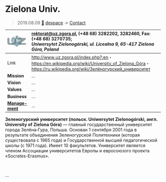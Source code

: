 # Zielona Univ.
> 2019.08.09 [🚀](../index/index.md) [despace](index.md) → [Contact](contact.md)

|[![](f/con/z/zielona_univ_logo1_thumb.jpg)](f/con/z/zielona_univ_logo1.png)|<rektorat@uz.zgora.pl>, (+48 68) 3282202, 3282460, Fax: (+48 68) 3270735;<br> *Uniwersytet Zielonogórski, ul. Licealna 9, 65-417 Zielona Góra, Poland*|
|:--|:--|
|Link|<http://www.uz.zgora.pl/index.php?:en>・ <https://en.wikipedia.org/wiki/University_of_Zielona_Góra>・ <https://ru.wikipedia.org/wiki/Зелёногурский_университет>|
|**Mission**|…|
|**Vision**|…|
|**Values**|…|
|**Business**|…|
|**[Manage-<br>ment](mgmt.md)**|…|

**Зеленогурский университет (польск. Uniwersytet Zielonogórski, англ. University of Zielona Góra)** — главный государственный университет города Зелёна‑Гура, Польша. Основан 1 сентября 2001 года в результате объединения Зеленогурской Политехники (которая существовала с 1965 года) и Государственной высшей педагогической школы (с 1971 года). Имеет 10 факультетов. Университет является членом Ассоциации университетов Европы и евросоюзого проекта «Socrates-Erasmus».


<p style="page-break-after:always"> </p>

…

